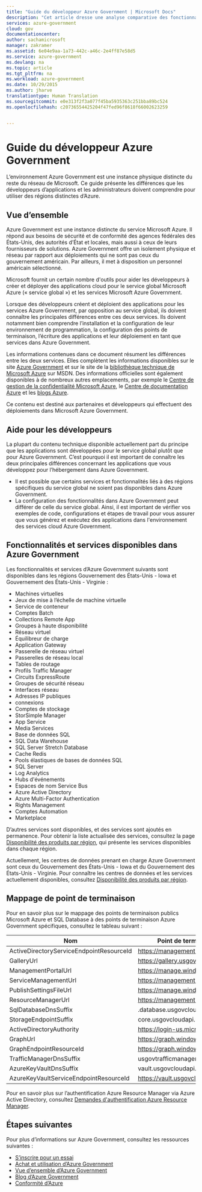 ```yaml
---
title: "Guide du développeur Azure Government | Microsoft Docs"
description: "Cet article dresse une analyse comparative des fonctionnalités et fournit des conseils pour le développement d’applications pour Azure Government."
services: azure-government
cloud: gov
documentationcenter: 
author: sachamicrosoft
manager: zakramer
ms.assetid: 6e04e9aa-1a73-442c-a46c-2e4ff87e58d5
ms.service: azure-government
ms.devlang: na
ms.topic: article
ms.tgt_pltfrm: na
ms.workload: azure-government
ms.date: 10/29/2015
ms.author: jharve
translationtype: Human Translation
ms.sourcegitcommit: e0e313f2f3a077f45ba5935363c251bba89bc524
ms.openlocfilehash: c20736554425204f47fed96f8618f66002623259


---
```

# <a name="azure-government-developer-guide"></a>Guide du développeur Azure Government
L’environnement Azure Government est une instance physique distincte du reste du réseau de Microsoft. Ce guide présente les différences que les développeurs d’applications et les administrateurs doivent comprendre pour utiliser des régions distinctes d’Azure.

## <a name="overview"></a>Vue d’ensemble
Azure Government est une instance distincte du service Microsoft Azure. Il répond aux besoins de sécurité et de conformité des agences fédérales des États-Unis, des autorités d’État et locales, mais aussi à ceux de leurs fournisseurs de solutions. Azure Government offre un isolement physique et réseau par rapport aux déploiements qui ne sont pas ceux du gouvernement américain. Par ailleurs, il met à disposition un personnel américain sélectionné.

Microsoft fournit un certain nombre d'outils pour aider les développeurs à créer et déployer des applications cloud pour le service global Microsoft Azure (« service global ») et les services Microsoft Azure Government.

Lorsque des développeurs créent et déploient des applications pour les services Azure Government, par opposition au service global, ils doivent connaître les principales différences entre ces deux services. Ils doivent notamment bien comprendre l’installation et la configuration de leur environnement de programmation, la configuration des points de terminaison, l’écriture des applications et leur déploiement en tant que services dans Azure Government.

Les informations contenues dans ce document résument les différences entre les deux services. Elles complètent les informations disponibles sur le site [Azure Government](http://www.azure.com/gov "Azure Government") et sur le site de la [bibliothèque technique de Microsoft Azure](http://msdn.microsoft.com/cloud-app-development-msdn "MSDN") sur MSDN. Des informations officielles sont également disponibles à de nombreux autres emplacements, par exemple le [Centre de gestion de la confidentialité Microsoft Azure](https://azure.microsoft.com/support/trust-center/ "Centre de gestion de la confidentialité Microsoft Azure"), le [Centre de documentation Azure](https://azure.microsoft.com/documentation/) et les [blogs Azure](https://azure.microsoft.com/blog/ "blogs Azure").

Ce contenu est destiné aux partenaires et développeurs qui effectuent des déploiements dans Microsoft Azure Government.

## <a name="guidance-for-developers"></a>Aide pour les développeurs
La plupart du contenu technique disponible actuellement part du principe que les applications sont développées pour le service global plutôt que pour Azure Government. C’est pourquoi il est important de connaître les deux principales différences concernant les applications que vous développez pour l’hébergement dans Azure Government.

* Il est possible que certains services et fonctionnalités liés à des régions spécifiques du service global ne soient pas disponibles dans Azure Government.
* La configuration des fonctionnalités dans Azure Government peut différer de celle du service global. Ainsi, il est important de vérifier vos exemples de code, configurations et étapes de travail pour vous assurer que vous générez et exécutez des applications dans l'environnement des services cloud Azure Government.

## <a name="available-features-and-services-in-azure-government"></a>Fonctionnalités et services disponibles dans Azure Government
Les fonctionnalités et services d’Azure Government suivants sont disponibles dans les régions Gouvernement des États-Unis - Iowa et Gouvernement des États-Unis - Virginie :

* Machines virtuelles
* Jeux de mise à l’échelle de machine virtuelle
* Service de conteneur
* Comptes Batch
* Collections Remote App
* Groupes à haute disponibilité
* Réseau virtuel
* Équilibreur de charge
* Application Gateway
* Passerelle de réseau virtuel
* Passerelles de réseau local
* Tables de routage
* Profils Traffic Manager
* Circuits ExpressRoute
* Groupes de sécurité réseau
* Interfaces réseau
* Adresses IP publiques
* connexions
* Comptes de stockage
* StorSimple Manager
* App Service
* Media Services
* Base de données SQL
* SQL Data Warehouse
* SQL Server Stretch Database
* Cache Redis
* Pools élastiques de bases de données SQL
* SQL Server
* Log Analytics
* Hubs d'événements
* Espaces de nom Service Bus
* Azure Active Directory
* Azure Multi-Factor Authentication
* Rights Management
* Comptes Automation
* Marketplace

D’autres services sont disponibles, et des services sont ajoutés en permanence. Pour obtenir la liste actualisée des services, consultez la page [Disponibilité des produits par région](https://azure.microsoft.com/regions/#services), qui présente les services disponibles dans chaque région.

Actuellement, les centres de données prenant en charge Azure Government sont ceux du Gouvernement des États-Unis - Iowa et du Gouvernement des États-Unis - Virginie. Pour connaître les centres de données et les services actuellement disponibles, consultez [Disponibilité des produits par région](https://azure.microsoft.com/regions/#services).

## <a name="endpoint-mapping"></a>Mappage de point de terminaison
Pour en savoir plus sur le mappage des points de terminaison publics Microsoft Azure et SQL Database à des points de terminaison Azure Government spécifiques, consultez le tableau suivant :

| Nom | Point de terminaison Azure Government |
| --- | --- |
| ActiveDirectoryServiceEndpointResourceId  | https://management.core.usgovcloudapi.net/ |
| GalleryUrl | https://gallery.usgovcloudapi.net/ |
| ManagementPortalUrl | https://manage.windowsazure.us |
| ServiceManagementUrl | https://management.core.usgovcloudapi.net/ |
| PublishSettingsFileUrl | https://manage.windowsazure.us/publishsettings/index |
| ResourceManagerUrl | https://management.usgovcloudapi.net/ |
| SqlDatabaseDnsSuffix | .database.usgovcloudapi.net |
| StorageEndpointSuffix | core.usgovcloudapi.net |
| ActiveDirectoryAuthority | https://login-us.microsoftonline.com/ |
| GraphUrl | https://graph.windows.net/ |
| GraphEndpointResourceId | https://graph.windows.net/ |
| TrafficManagerDnsSuffix | usgovtrafficmanager.net |
| AzureKeyVaultDnsSuffix | vault.usgovcloudapi.net |
| AzureKeyVaultServiceEndpointResourceId | https://vault.usgovcloudapi.net |

Pour en savoir plus sur l’authentification Azure Resource Manager via Azure Active Directory, consultez [Demandes d'authentification Azure Resource Manager](https://msdn.microsoft.com/library/azure/dn790557.aspx).

## <a name="next-steps"></a>Étapes suivantes
Pour plus d’informations sur Azure Government, consultez les ressources suivantes :

* [S’inscrire pour un essai](https://azuregov.microsoft.com/trial/azuregovtrial)
* [Achat et utilisation d’Azure Government](http://azure.com/gov)
* [Vue d’ensemble d’Azure Government](/azure-government-overview)
* [Blog d’Azure Government](http://blogs.msdn.com/b/azuregov/)
* [Conformité d’Azure](https://azure.microsoft.com/support/trust-center/compliance/)



<!--HONumber=Jan17_HO1-->


